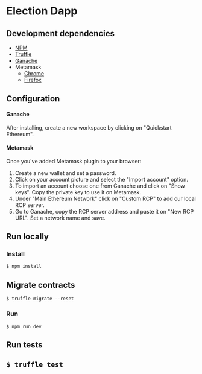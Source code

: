 # Election Dapp

## Development dependencies
* [NPM](https://nodejs.org/en/)
* [Truffle](https://www.trufflesuite.com/)
* [Ganache](https://www.trufflesuite.com/ganache)
* Metamask
  - [Chrome](https://chrome.google.com/webstore/detail/metamask/nkbihfbeogaeaoehlefnkodbefgpgknn?hl=en)
  - [Firefox](https://addons.mozilla.org/es/firefox/addon/ether-metamask/)
## Configuration
#### Ganache
After installing, create a new workspace by clicking on "Quickstart Ethereum".
#### Metamask
Once you've added Metamask plugin to your browser: 
1.  Create a new wallet and set a password.
2.  Click on your account picture and select the "Import account" option.
3.  To import an account choose one from Ganache and click on "Show keys". Copy the private key to use it on Metamask.
4.  Under "Main Ethereum Network" click on "Custom RCP" to add our local RCP server.
5.  Go to Ganache, copy the RCP server address and paste it on "New RCP URL". Set a network name and save. 
## Run locally
### Install
`$ npm install`
## Migrate contracts
`$ truffle migrate --reset`
### Run
`$ npm run dev`
## Run tests
`$ truffle test` 
-
